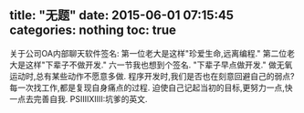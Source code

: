 title: "无题"
date: 2015-06-01 07:15:45
categories: nothing
toc: true
---
关于公司OA内部聊天软件签名:
第一位老大是这样"珍爱生命,远离编程."
第二位老大是这样"下辈子不做开发."
六一节我也想到个签名.
"下辈子早点做开发."
做无氧运动时,总有某些动作不愿意多做.<!-- more -->
程序开发时,我们是否也在刻意回避自己的弱点?
每一次找工作,都是复现自身痛点的过程.
迫使自己记起当初的目标,更努力一点,快一点去完善自我.
PSIIIIXIIII:坑爹的英文.
